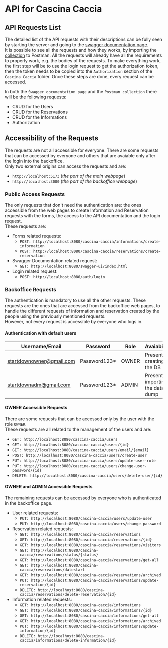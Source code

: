 # API for Cascina Caccia

## API Requests List

The detailed list of the API requests with their descriptions can be fully seen by starting the server
and going to the [swagger documentation page](http://localhost:8080/swagger-ui/index.html).  
It is possible to see all the requests and how they works, by importing the [collection](./cascina-caccia.postman_collection.json) to Postman.
All the requests will already have all the requirements to properly work, e.g. the bodies of the requests.
To make everything work, the first step will be to use the login request to get the authorization token,
then the token needs to be copied into the `Authorization` section of the `Cascina Caccia` folder.
Once these steps are done, every request can be accessed.

In both the `Swagger documentation page` and the `Postman collection` there will be the following requests:

- CRUD for the Users
- CRUD for the Reservations
- CRUD for the Informations
- Authorization

## Accessibility of the Requests

The requests are not all accessible for everyone.
There are some requests that can be accessed by everyone and others that are avaiable only after the login into the backoffice.  
Only two external origins can access the requests and are:

- `http://localhost:5173` (_the port of the main webpage_)
- `http://localhost:3000` (_the port of the backoffice webpage_)

### Public Access Requests

The only requests that don't need the authentication are: the ones accessible from the web pages to create Information and Reservation requests with the forms, the access to the API documentation and the login request.  
These requests are:

- Forms related requests:
  - `POST: http://localhost:8080/cascina-caccia/informations/create-information`
  - `POST: http://localhost:8080/cascina-caccia/reservations/create-reservation`
- Swagger Documentation related request:
  - `GET: http://localhost:8080/swagger-ui/index.html`
- Login related request:
  - `POST: http://localhost:8080/auth/login`

### Backoffice Requests

The authentication is mandatory to use all the other requests. These requests are the ones that are accessed from the backoffice web pages,
to handle the different requests of information and reservation created by the people using the previously mentioned requests.  
However, not every request is accessible by everyone who logs in.

#### Authentication with default users

| Username/Email           | Password      | Role  | Avaiability                        |
| ------------------------ | ------------- | ----- | ---------------------------------- |
| startdownowner@gmail.com | Password123\* | OWNER | Present by creating the DB         |
| startdownadm@gmail.com   | Password123\* | ADMIN | Present by importing the data dump |

#### OWNER Accessible Requests

There are some requests that can be accessed only by the user with the role `OWNER`.  
These requests are all related to the management of the users and are:

- `GET: http://localhost:8080/cascina-caccia/users`
- `GET: http://localhost:8080/cascina-caccia/users/{id}`
- `GET: http://localhost:8080/cascina-caccia/users/email/{email}`
- `POST: http://localhost:8080/cascina-caccia/users/create-user`
- `PUT: http://localhost:8080/cascina-caccia/users/update-user-role`
- `PUT: http://localhost:8080/cascina-caccia/users/change-user-password/{id}`
- `DELETE: http://localhost:8080/cascina-caccia/users/delete-user/{id}`

#### OWNER and ADMIN Accessible Requests

The remaining requests can be accessed by everyone who is authenticated in the backoffice page.

- User related requests:
  - `PUT: http://localhost:8080/cascina-caccia/users/update-user`
  - `PUT: http://localhost:8080/cascina-caccia/users/change-password`
- Reservation related requests:
  - `GET: http://localhost:8080/cascina-caccia/reservations`
  - `GET: http://localhost:8080/cascina-caccia/reservations/{id}`
  - `GET: http://localhost:8080/cascina-caccia/reservations/visitors`
  - `GET: http://localhost:8080/cascina-caccia/reservations/status/{status}`
  - `GET: http://localhost:8080/cascina-caccia/reservations/get-all`
  - `GET: http://localhost:8080/cascina-caccia/reservations/datestart`
  - `GET: http://localhost:8080/cascina-caccia/reservations/archived`
  - `PUT: http://localhost:8080/cascina-caccia/reservations/update-reservation/{id}`
  - `DELETE: http://localhost:8080/cascina-caccia/reservations/delete-reservation/{id}`
- Information related requests:
  - `GET: http://localhost:8080/cascina-caccia/informations`
  - `GET: http://localhost:8080/cascina-caccia/informations/{id}`
  - `GET: http://localhost:8080/cascina-caccia/informations/get-all`
  - `GET: http://localhost:8080/cascina-caccia/informations/archived`
  - `PUT: http://localhost:8080/cascina-caccia/informations/update-information/{id}`
  - `DELETE: http://localhost:8080/cascina-caccia/informations/delete-information/{id}`
